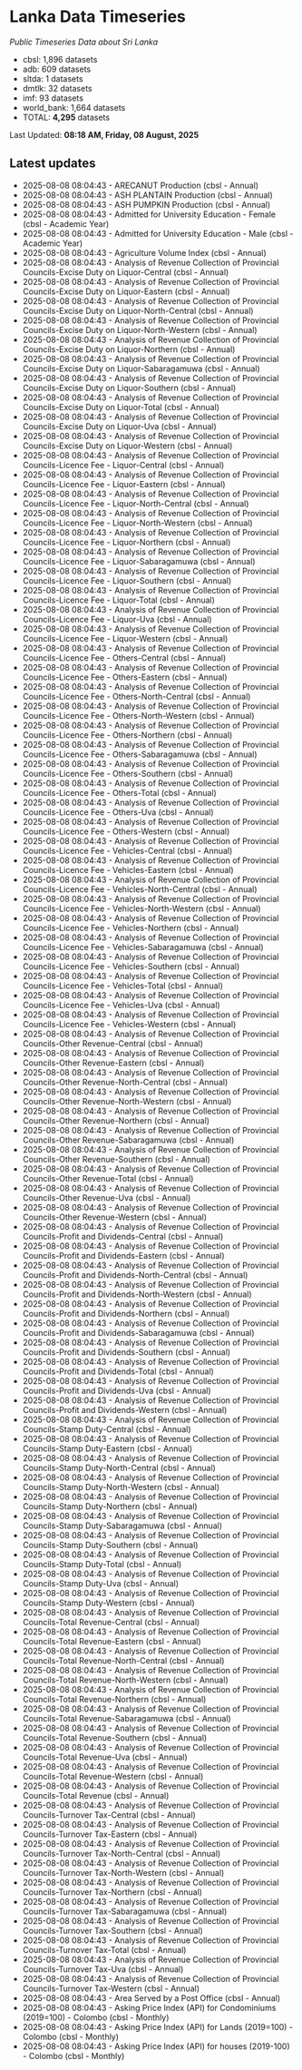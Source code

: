 # Lanka Data Timeseries
*Public Timeseries Data about Sri Lanka*

* cbsl: 1,896 datasets
* adb: 609 datasets
* sltda: 1 datasets
* dmtlk: 32 datasets
* imf: 93 datasets
* world_bank: 1,664 datasets
* TOTAL: **4,295** datasets

Last Updated: **08:18 AM, Friday, 08 August, 2025**

## Latest updates

* 2025-08-08 08:04:43 - ARECANUT Production (cbsl - Annual)
* 2025-08-08 08:04:43 - ASH PLANTAIN Production (cbsl - Annual)
* 2025-08-08 08:04:43 - ASH PUMPKIN Production (cbsl - Annual)
* 2025-08-08 08:04:43 - Admitted for University Education - Female (cbsl - Academic Year)
* 2025-08-08 08:04:43 - Admitted for University Education - Male (cbsl - Academic Year)
* 2025-08-08 08:04:43 - Agriculture Volume Index (cbsl - Annual)
* 2025-08-08 08:04:43 - Analysis of Revenue Collection of Provincial Councils-Excise Duty on Liquor-Central (cbsl - Annual)
* 2025-08-08 08:04:43 - Analysis of Revenue Collection of Provincial Councils-Excise Duty on Liquor-Eastern (cbsl - Annual)
* 2025-08-08 08:04:43 - Analysis of Revenue Collection of Provincial Councils-Excise Duty on Liquor-North-Central (cbsl - Annual)
* 2025-08-08 08:04:43 - Analysis of Revenue Collection of Provincial Councils-Excise Duty on Liquor-North-Western (cbsl - Annual)
* 2025-08-08 08:04:43 - Analysis of Revenue Collection of Provincial Councils-Excise Duty on Liquor-Northern (cbsl - Annual)
* 2025-08-08 08:04:43 - Analysis of Revenue Collection of Provincial Councils-Excise Duty on Liquor-Sabaragamuwa (cbsl - Annual)
* 2025-08-08 08:04:43 - Analysis of Revenue Collection of Provincial Councils-Excise Duty on Liquor-Southern (cbsl - Annual)
* 2025-08-08 08:04:43 - Analysis of Revenue Collection of Provincial Councils-Excise Duty on Liquor-Total (cbsl - Annual)
* 2025-08-08 08:04:43 - Analysis of Revenue Collection of Provincial Councils-Excise Duty on Liquor-Uva (cbsl - Annual)
* 2025-08-08 08:04:43 - Analysis of Revenue Collection of Provincial Councils-Excise Duty on Liquor-Western (cbsl - Annual)
* 2025-08-08 08:04:43 - Analysis of Revenue Collection of Provincial Councils-Licence Fee - Liquor-Central (cbsl - Annual)
* 2025-08-08 08:04:43 - Analysis of Revenue Collection of Provincial Councils-Licence Fee - Liquor-Eastern (cbsl - Annual)
* 2025-08-08 08:04:43 - Analysis of Revenue Collection of Provincial Councils-Licence Fee - Liquor-North-Central (cbsl - Annual)
* 2025-08-08 08:04:43 - Analysis of Revenue Collection of Provincial Councils-Licence Fee - Liquor-North-Western (cbsl - Annual)
* 2025-08-08 08:04:43 - Analysis of Revenue Collection of Provincial Councils-Licence Fee - Liquor-Northern (cbsl - Annual)
* 2025-08-08 08:04:43 - Analysis of Revenue Collection of Provincial Councils-Licence Fee - Liquor-Sabaragamuwa (cbsl - Annual)
* 2025-08-08 08:04:43 - Analysis of Revenue Collection of Provincial Councils-Licence Fee - Liquor-Southern (cbsl - Annual)
* 2025-08-08 08:04:43 - Analysis of Revenue Collection of Provincial Councils-Licence Fee - Liquor-Total (cbsl - Annual)
* 2025-08-08 08:04:43 - Analysis of Revenue Collection of Provincial Councils-Licence Fee - Liquor-Uva (cbsl - Annual)
* 2025-08-08 08:04:43 - Analysis of Revenue Collection of Provincial Councils-Licence Fee - Liquor-Western (cbsl - Annual)
* 2025-08-08 08:04:43 - Analysis of Revenue Collection of Provincial Councils-Licence Fee - Others-Central (cbsl - Annual)
* 2025-08-08 08:04:43 - Analysis of Revenue Collection of Provincial Councils-Licence Fee - Others-Eastern (cbsl - Annual)
* 2025-08-08 08:04:43 - Analysis of Revenue Collection of Provincial Councils-Licence Fee - Others-North-Central (cbsl - Annual)
* 2025-08-08 08:04:43 - Analysis of Revenue Collection of Provincial Councils-Licence Fee - Others-North-Western (cbsl - Annual)
* 2025-08-08 08:04:43 - Analysis of Revenue Collection of Provincial Councils-Licence Fee - Others-Northern (cbsl - Annual)
* 2025-08-08 08:04:43 - Analysis of Revenue Collection of Provincial Councils-Licence Fee - Others-Sabaragamuwa (cbsl - Annual)
* 2025-08-08 08:04:43 - Analysis of Revenue Collection of Provincial Councils-Licence Fee - Others-Southern (cbsl - Annual)
* 2025-08-08 08:04:43 - Analysis of Revenue Collection of Provincial Councils-Licence Fee - Others-Total (cbsl - Annual)
* 2025-08-08 08:04:43 - Analysis of Revenue Collection of Provincial Councils-Licence Fee - Others-Uva (cbsl - Annual)
* 2025-08-08 08:04:43 - Analysis of Revenue Collection of Provincial Councils-Licence Fee - Others-Western (cbsl - Annual)
* 2025-08-08 08:04:43 - Analysis of Revenue Collection of Provincial Councils-Licence Fee - Vehicles-Central (cbsl - Annual)
* 2025-08-08 08:04:43 - Analysis of Revenue Collection of Provincial Councils-Licence Fee - Vehicles-Eastern (cbsl - Annual)
* 2025-08-08 08:04:43 - Analysis of Revenue Collection of Provincial Councils-Licence Fee - Vehicles-North-Central (cbsl - Annual)
* 2025-08-08 08:04:43 - Analysis of Revenue Collection of Provincial Councils-Licence Fee - Vehicles-North-Western (cbsl - Annual)
* 2025-08-08 08:04:43 - Analysis of Revenue Collection of Provincial Councils-Licence Fee - Vehicles-Northern (cbsl - Annual)
* 2025-08-08 08:04:43 - Analysis of Revenue Collection of Provincial Councils-Licence Fee - Vehicles-Sabaragamuwa (cbsl - Annual)
* 2025-08-08 08:04:43 - Analysis of Revenue Collection of Provincial Councils-Licence Fee - Vehicles-Southern (cbsl - Annual)
* 2025-08-08 08:04:43 - Analysis of Revenue Collection of Provincial Councils-Licence Fee - Vehicles-Total (cbsl - Annual)
* 2025-08-08 08:04:43 - Analysis of Revenue Collection of Provincial Councils-Licence Fee - Vehicles-Uva (cbsl - Annual)
* 2025-08-08 08:04:43 - Analysis of Revenue Collection of Provincial Councils-Licence Fee - Vehicles-Western (cbsl - Annual)
* 2025-08-08 08:04:43 - Analysis of Revenue Collection of Provincial Councils-Other Revenue-Central (cbsl - Annual)
* 2025-08-08 08:04:43 - Analysis of Revenue Collection of Provincial Councils-Other Revenue-Eastern (cbsl - Annual)
* 2025-08-08 08:04:43 - Analysis of Revenue Collection of Provincial Councils-Other Revenue-North-Central (cbsl - Annual)
* 2025-08-08 08:04:43 - Analysis of Revenue Collection of Provincial Councils-Other Revenue-North-Western (cbsl - Annual)
* 2025-08-08 08:04:43 - Analysis of Revenue Collection of Provincial Councils-Other Revenue-Northern (cbsl - Annual)
* 2025-08-08 08:04:43 - Analysis of Revenue Collection of Provincial Councils-Other Revenue-Sabaragamuwa (cbsl - Annual)
* 2025-08-08 08:04:43 - Analysis of Revenue Collection of Provincial Councils-Other Revenue-Southern (cbsl - Annual)
* 2025-08-08 08:04:43 - Analysis of Revenue Collection of Provincial Councils-Other Revenue-Total (cbsl - Annual)
* 2025-08-08 08:04:43 - Analysis of Revenue Collection of Provincial Councils-Other Revenue-Uva (cbsl - Annual)
* 2025-08-08 08:04:43 - Analysis of Revenue Collection of Provincial Councils-Other Revenue-Western (cbsl - Annual)
* 2025-08-08 08:04:43 - Analysis of Revenue Collection of Provincial Councils-Profit and Dividends-Central (cbsl - Annual)
* 2025-08-08 08:04:43 - Analysis of Revenue Collection of Provincial Councils-Profit and Dividends-Eastern (cbsl - Annual)
* 2025-08-08 08:04:43 - Analysis of Revenue Collection of Provincial Councils-Profit and Dividends-North-Central (cbsl - Annual)
* 2025-08-08 08:04:43 - Analysis of Revenue Collection of Provincial Councils-Profit and Dividends-North-Western (cbsl - Annual)
* 2025-08-08 08:04:43 - Analysis of Revenue Collection of Provincial Councils-Profit and Dividends-Northern (cbsl - Annual)
* 2025-08-08 08:04:43 - Analysis of Revenue Collection of Provincial Councils-Profit and Dividends-Sabaragamuwa (cbsl - Annual)
* 2025-08-08 08:04:43 - Analysis of Revenue Collection of Provincial Councils-Profit and Dividends-Southern (cbsl - Annual)
* 2025-08-08 08:04:43 - Analysis of Revenue Collection of Provincial Councils-Profit and Dividends-Total (cbsl - Annual)
* 2025-08-08 08:04:43 - Analysis of Revenue Collection of Provincial Councils-Profit and Dividends-Uva (cbsl - Annual)
* 2025-08-08 08:04:43 - Analysis of Revenue Collection of Provincial Councils-Profit and Dividends-Western (cbsl - Annual)
* 2025-08-08 08:04:43 - Analysis of Revenue Collection of Provincial Councils-Stamp Duty-Central (cbsl - Annual)
* 2025-08-08 08:04:43 - Analysis of Revenue Collection of Provincial Councils-Stamp Duty-Eastern (cbsl - Annual)
* 2025-08-08 08:04:43 - Analysis of Revenue Collection of Provincial Councils-Stamp Duty-North-Central (cbsl - Annual)
* 2025-08-08 08:04:43 - Analysis of Revenue Collection of Provincial Councils-Stamp Duty-North-Western (cbsl - Annual)
* 2025-08-08 08:04:43 - Analysis of Revenue Collection of Provincial Councils-Stamp Duty-Northern (cbsl - Annual)
* 2025-08-08 08:04:43 - Analysis of Revenue Collection of Provincial Councils-Stamp Duty-Sabaragamuwa (cbsl - Annual)
* 2025-08-08 08:04:43 - Analysis of Revenue Collection of Provincial Councils-Stamp Duty-Southern (cbsl - Annual)
* 2025-08-08 08:04:43 - Analysis of Revenue Collection of Provincial Councils-Stamp Duty-Total (cbsl - Annual)
* 2025-08-08 08:04:43 - Analysis of Revenue Collection of Provincial Councils-Stamp Duty-Uva (cbsl - Annual)
* 2025-08-08 08:04:43 - Analysis of Revenue Collection of Provincial Councils-Stamp Duty-Western (cbsl - Annual)
* 2025-08-08 08:04:43 - Analysis of Revenue Collection of Provincial Councils-Total Revenue-Central (cbsl - Annual)
* 2025-08-08 08:04:43 - Analysis of Revenue Collection of Provincial Councils-Total Revenue-Eastern (cbsl - Annual)
* 2025-08-08 08:04:43 - Analysis of Revenue Collection of Provincial Councils-Total Revenue-North-Central (cbsl - Annual)
* 2025-08-08 08:04:43 - Analysis of Revenue Collection of Provincial Councils-Total Revenue-North-Western (cbsl - Annual)
* 2025-08-08 08:04:43 - Analysis of Revenue Collection of Provincial Councils-Total Revenue-Northern (cbsl - Annual)
* 2025-08-08 08:04:43 - Analysis of Revenue Collection of Provincial Councils-Total Revenue-Sabaragamuwa (cbsl - Annual)
* 2025-08-08 08:04:43 - Analysis of Revenue Collection of Provincial Councils-Total Revenue-Southern (cbsl - Annual)
* 2025-08-08 08:04:43 - Analysis of Revenue Collection of Provincial Councils-Total Revenue-Uva (cbsl - Annual)
* 2025-08-08 08:04:43 - Analysis of Revenue Collection of Provincial Councils-Total Revenue-Western (cbsl - Annual)
* 2025-08-08 08:04:43 - Analysis of Revenue Collection of Provincial Councils-Total Revenue (cbsl - Annual)
* 2025-08-08 08:04:43 - Analysis of Revenue Collection of Provincial Councils-Turnover Tax-Central (cbsl - Annual)
* 2025-08-08 08:04:43 - Analysis of Revenue Collection of Provincial Councils-Turnover Tax-Eastern (cbsl - Annual)
* 2025-08-08 08:04:43 - Analysis of Revenue Collection of Provincial Councils-Turnover Tax-North-Central (cbsl - Annual)
* 2025-08-08 08:04:43 - Analysis of Revenue Collection of Provincial Councils-Turnover Tax-North-Western (cbsl - Annual)
* 2025-08-08 08:04:43 - Analysis of Revenue Collection of Provincial Councils-Turnover Tax-Northern (cbsl - Annual)
* 2025-08-08 08:04:43 - Analysis of Revenue Collection of Provincial Councils-Turnover Tax-Sabaragamuwa (cbsl - Annual)
* 2025-08-08 08:04:43 - Analysis of Revenue Collection of Provincial Councils-Turnover Tax-Southern (cbsl - Annual)
* 2025-08-08 08:04:43 - Analysis of Revenue Collection of Provincial Councils-Turnover Tax-Total (cbsl - Annual)
* 2025-08-08 08:04:43 - Analysis of Revenue Collection of Provincial Councils-Turnover Tax-Uva (cbsl - Annual)
* 2025-08-08 08:04:43 - Analysis of Revenue Collection of Provincial Councils-Turnover Tax-Western (cbsl - Annual)
* 2025-08-08 08:04:43 - Area Served by a Post Office (cbsl - Annual)
* 2025-08-08 08:04:43 - Asking Price Index (API) for Condominiums (2019=100) - Colombo (cbsl - Monthly)
* 2025-08-08 08:04:43 - Asking Price Index (API) for Lands (2019=100) - Colombo (cbsl - Monthly)
* 2025-08-08 08:04:43 - Asking Price Index (API) for houses (2019-100) - Colombo (cbsl - Monthly)